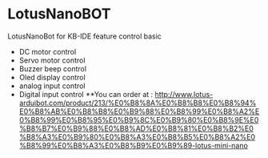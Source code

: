 # LotusNanoBOT
LotusNanoBot for KB-IDE feature control basic
  - DC motor control
  - Servo motor control
  - Buzzer beep control
  - Oled display control
  - analog input control
  - Digital input control
 **You can order at : http://www.lotus-arduibot.com/product/213/%E0%B8%8A%E0%B8%B8%E0%B8%94%E0%B8%AB%E0%B8%B8%E0%B9%88%E0%B8%99%E0%B8%A2%E0%B8%99%E0%B8%95%E0%B9%8C%E0%B9%80%E0%B8%9E%E0%B8%B7%E0%B9%88%E0%B8%AD%E0%B8%81%E0%B8%B2%E0%B8%A3%E0%B9%80%E0%B8%A3%E0%B8%B5%E0%B8%A2%E0%B8%99%E0%B8%A3%E0%B8%B9%E0%B9%89-lotus-mini-nano

 

